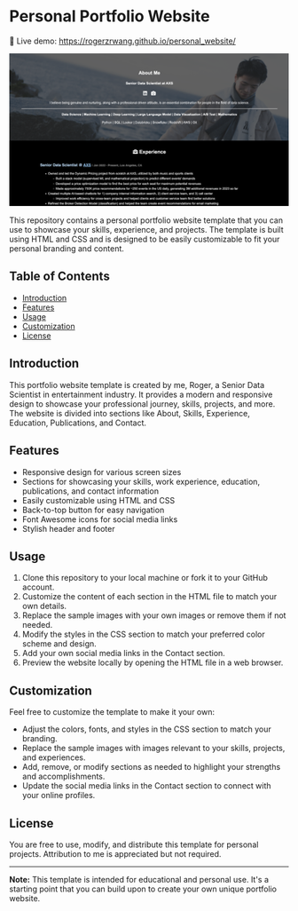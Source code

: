 # Personal Portfolio Website

:rocket: Live demo: https://rogerzrwang.github.io/personal_website/

![Screenshot](demo_dark.png)

This repository contains a personal portfolio website template that you can use to showcase your skills, experience, and projects. The template is built using HTML and CSS and is designed to be easily customizable to fit your personal branding and content.

## Table of Contents

- [Introduction](#introduction)
- [Features](#features)
- [Usage](#usage)
- [Customization](#customization)
- [License](#license)

## Introduction

This portfolio website template is created by me, Roger, a Senior Data Scientist in entertainment industry. It provides a modern and responsive design to showcase your professional journey, skills, projects, and more. The website is divided into sections like About, Skills, Experience, Education, Publications, and Contact.

## Features

- Responsive design for various screen sizes
- Sections for showcasing your skills, work experience, education, publications, and contact information
- Easily customizable using HTML and CSS
- Back-to-top button for easy navigation
- Font Awesome icons for social media links
- Stylish header and footer

## Usage

1. Clone this repository to your local machine or fork it to your GitHub account.
2. Customize the content of each section in the HTML file to match your own details.
3. Replace the sample images with your own images or remove them if not needed.
4. Modify the styles in the CSS section to match your preferred color scheme and design.
5. Add your own social media links in the Contact section.
6. Preview the website locally by opening the HTML file in a web browser.

## Customization

Feel free to customize the template to make it your own:

- Adjust the colors, fonts, and styles in the CSS section to match your branding.
- Replace the sample images with images relevant to your skills, projects, and experiences.
- Add, remove, or modify sections as needed to highlight your strengths and accomplishments.
- Update the social media links in the Contact section to connect with your online profiles.

## License

You are free to use, modify, and distribute this template for personal projects. Attribution to me is appreciated but not required.

---

**Note:** This template is intended for educational and personal use. It's a starting point that you can build upon to create your own unique portfolio website.
